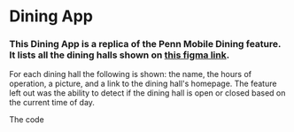 # Dining App

### This Dining App is a replica of the Penn Mobile Dining feature. It lists all the dining halls shown on [this figma link](https://www.figma.com/file/bFEGKMbQhgBQGYZJ0cJQHH/Penn-Mobile---iOS-Challenge?node-id=0%3A1). 

For each dining hall the following is shown: the name, the hours of operation, a picture, and a link to the dining hall's homepage. The feature left out was the ability to detect if the dining hall is open or closed based on the current time of day.

The code 
